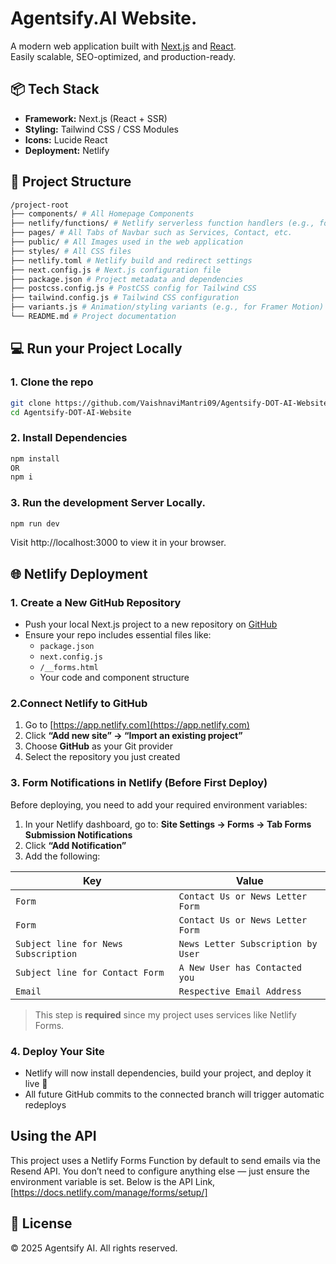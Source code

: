 # Agentsify.AI Website.

A modern web application built with [Next.js](https://nextjs.org/) and [React](https://reactjs.org/).  
Easily scalable, SEO-optimized, and production-ready.


## 📦 Tech Stack

- **Framework:** Next.js (React + SSR)
- **Styling:** Tailwind CSS / CSS Modules
- **Icons:** Lucide React 
- **Deployment:** Netlify


## 📁 Project Structure

```bash
/project-root
├── components/ # All Homepage Components
├── netlify/functions/ # Netlify serverless function handlers (e.g., for email)
├── pages/ # All Tabs of Navbar such as Services, Contact, etc.
├── public/ # All Images used in the web application
├── styles/ # All CSS files
├── netlify.toml # Netlify build and redirect settings  
├── next.config.js # Next.js configuration file
├── package.json # Project metadata and dependencies
├── postcss.config.js # PostCSS config for Tailwind CSS
├── tailwind.config.js # Tailwind CSS configuration
├── variants.js # Animation/styling variants (e.g., for Framer Motion)
└── README.md # Project documentation
```

##  💻 Run your Project Locally

### 1. Clone the repo
```bash
git clone https://github.com/VaishnaviMantri09/Agentsify-DOT-AI-Website.git
cd Agentsify-DOT-AI-Website
```

### 2. Install Dependencies
```bash
npm install 
OR
npm i
```

### 3. Run the development Server Locally.
```bash
npm run dev
```

Visit http://localhost:3000 to view it in your browser.


##  🌐 Netlify Deployment

### 1️. Create a New GitHub Repository

- Push your local Next.js project to a new repository on [GitHub](https://github.com)
- Ensure your repo includes essential files like:
  - `package.json`
  - `next.config.js`
  -  `/__forms.html`
  - Your code and component structure


### 2.Connect Netlify to GitHub

1. Go to [https://app.netlify.com](https://app.netlify.com)
2. Click **“Add new site” → “Import an existing project”**
3. Choose **GitHub** as your Git provider
4. Select the repository you just created


### 3. Form Notifications in Netlify (Before First Deploy)

Before deploying, you need to add your required environment variables:

1. In your Netlify dashboard, go to:
   **Site Settings → Forms → Tab Forms Submission Notifications**
2. Click **“Add Notification”**
3. Add the following:

| Key                                   | Value                             |
| ------------------------------------- | --------------------------------- |
| `Form `                               | `Contact Us or News Letter Form`  |
| `Form `                               | `Contact Us or News Letter Form`  |
| `Subject line for News Subscription ` | `News Letter Subscription by User`|
| `Subject line for Contact Form      ` | `A New User has Contacted you`    |
| `Email `                              | `Respective Email Address`        |

> This step is **required** since my project uses services like Netlify Forms.

### 4. Deploy Your Site

- Netlify will now install dependencies, build your project, and deploy it live 🚀
- All future GitHub commits to the connected branch will trigger automatic redeploys

## Using the API

This project uses a Netlify Forms Function by default to send emails via the Resend API. You don’t need to configure anything else — just ensure the environment variable is set.
Below is the API Link, [https://docs.netlify.com/manage/forms/setup/]

## 📄 License
© 2025 Agentsify AI. All rights reserved.
